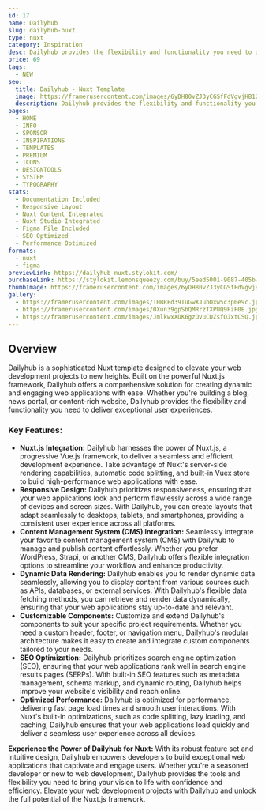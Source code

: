 ```yaml
---
id: 17
name: Dailyhub
slug: dailyhub-nuxt
type: nuxt
category: Inspiration
desc: Dailyhub provides the flexibility and functionality you need to deliver exceptional user experiences.
price: 69
tags:
  - NEW
seo:
  title: Dailyhub - Nuxt Template
  image: https://framerusercontent.com/images/6yDH80vZJ3yCGSfFdVgvjHB120s.jpg?scale-down-to=1024
  description: Dailyhub provides the flexibility and functionality you need to deliver exceptional user experiences.
pages:
  - HOME
  - INFO
  - SPONSOR
  - INSPIRATIONS
  - TEMPLATES
  - PREMIUM
  - ICONS
  - DESIGNTOOLS
  - SYSTEM
  - TYPOGRAPHY
stats:
  - Documentation Included
  - Responsive Layout
  - Nuxt Content Integrated
  - Nuxt Studio Integrated
  - Figma File Included
  - SEO Optimized
  - Performance Optimized
formats:
  - nuxt
  - figma
previewLink: https://dailyhub-nuxt.stylokit.com/
purchaseLink: https://stylokit.lemonsqueezy.com/buy/5eed5001-9087-405b-a414-d654b9597e5d
thumbImage: https://framerusercontent.com/images/6yDH80vZJ3yCGSfFdVgvjHB120s.jpg?scale-down-to=1024
gallery:
  - https://framerusercontent.com/images/THBRFd39TuGwXJubOxw5c3p0e9c.jpg?scale-down-to=1024
  - https://framerusercontent.com/images/0Xun39gpSbQMRrzTXPUQ9FzF0E.jpg?scale-down-to=1024
  - https://framerusercontent.com/images/JmlkwxXDK6gzOvuCDZsfOJxtCSQ.jpg?scale-down-to=1024
---
```


## Overview

Dailyhub is a sophisticated Nuxt template designed to elevate your web development projects to new heights. Built on the powerful Nuxt.js framework, Dailyhub offers a comprehensive solution for creating dynamic and engaging web applications with ease. Whether you're building a blog, news portal, or content-rich website, Dailyhub provides the flexibility and functionality you need to deliver exceptional user experiences.

### Key Features:

- **Nuxt.js Integration:** Dailyhub harnesses the power of Nuxt.js, a progressive Vue.js framework, to deliver a seamless and efficient development experience. Take advantage of Nuxt's server-side rendering capabilities, automatic code splitting, and built-in Vuex store to build high-performance web applications with ease.
- **Responsive Design:** Dailyhub prioritizes responsiveness, ensuring that your web applications look and perform flawlessly across a wide range of devices and screen sizes. With Dailyhub, you can create layouts that adapt seamlessly to desktops, tablets, and smartphones, providing a consistent user experience across all platforms.
- **Content Management System (CMS) Integration:** Seamlessly integrate your favorite content management system (CMS) with Dailyhub to manage and publish content effortlessly. Whether you prefer WordPress, Strapi, or another CMS, Dailyhub offers flexible integration options to streamline your workflow and enhance productivity.
- **Dynamic Data Rendering:** Dailyhub enables you to render dynamic data seamlessly, allowing you to display content from various sources such as APIs, databases, or external services. With Dailyhub's flexible data fetching methods, you can retrieve and render data dynamically, ensuring that your web applications stay up-to-date and relevant.
- **Customizable Components:** Customize and extend Dailyhub's components to suit your specific project requirements. Whether you need a custom header, footer, or navigation menu, Dailyhub's modular architecture makes it easy to create and integrate custom components tailored to your needs.
- **SEO Optimization:** Dailyhub prioritizes search engine optimization (SEO), ensuring that your web applications rank well in search engine results pages (SERPs). With built-in SEO features such as metadata management, schema markup, and dynamic routing, Dailyhub helps improve your website's visibility and reach online.
- **Optimized Performance:** Dailyhub is optimized for performance, delivering fast page load times and smooth user interactions. With Nuxt's built-in optimizations, such as code splitting, lazy loading, and caching, Dailyhub ensures that your web applications load quickly and deliver a seamless user experience across all devices.

**Experience the Power of Dailyhub for Nuxt:** With its robust feature set and intuitive design, Dailyhub empowers developers to build exceptional web applications that captivate and engage users. Whether you're a seasoned developer or new to web development, Dailyhub provides the tools and flexibility you need to bring your vision to life with confidence and efficiency. Elevate your web development projects with Dailyhub and unlock the full potential of the Nuxt.js framework.
